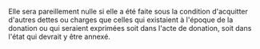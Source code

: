   
 Elle sera pareillement nulle si elle a été faite sous la condition d'acquitter d'autres dettes ou charges que celles qui existaient à l'époque de la donation ou qui seraient exprimées soit dans l'acte de donation, soit dans l'état qui devrait y être annexé.  

  
